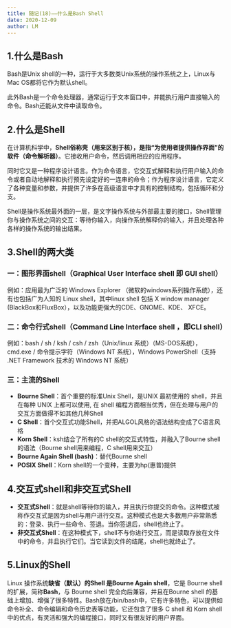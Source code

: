 ```yaml
---
title: 随记(18)——什么是Bash Shell
date: 2020-12-09
author: LM
---
```


## 1.什么是Bash

Bash是Unix shell的一种，运行于大多数类Unix系统的操作系统之上，Linux与Mac OS都将它作为默认shell。

此外Bash是一个命令处理器，通常运行于文本窗口中，并能执行用户直接输入的命令。Bash还能从文件中读取命令。

## 2.什么是Shell

在计算机科学中，**Shell俗称壳（用来区别于核），是指“为使用者提供操作界面”的软件（命令解析器）**。它接收用户命令，然后调用相应的应用程序。

同时它又是一种程序设计语言。作为命令语言，它交互式解释和执行用户输入的命令或者自动地解释和执行预先设定好的一连串的命令；作为程序设计语言，它定义了各种变量和参数，并提供了许多在高级语言中才具有的控制结构，包括循环和分支。

Shell是操作系统最外面的一层，是文字操作系统与外部最主要的接口，Shell管理你与操作系统之间的交互：等待你输入，向操作系统解释你的输入，并且处理各种各样的操作系统的输出结果。

## 3.Shell的两大类

### 一：图形界面shell（Graphical User Interface shell 即 GUI shell）

例如：应用最为广泛的 Windows Explorer （微软的windows系列操作系统），还有也包括广为人知的 Linux shell，其中linux shell 包括 X window manager (BlackBox和FluxBox），以及功能更强大的CDE、GNOME、KDE、 XFCE。

### 二：命令行式shell（Command Line Interface shell ，即CLI shell）

例如：bash / sh / ksh / csh / zsh（Unix/linux 系统）（MS-DOS系统），cmd.exe / 命令提示字符（Windows NT 系统），Windows PowerShell（支持 .NET Framework 技术的 Windows NT 系统）

### 三：主流的Shell

- **Bourne Shell**：首个重要的标准Unix Shell，是UNIX 最初使用的 shell，并且在每种 UNIX 上都可以使用, 在 shell 编程方面相当优秀，但在处理与用户的交互方面做得不如其他几种Shell
- **C Shell**：首个交互式功能Shell，并把ALGOL风格的语法结构变成了C语言风格
- **Korn Shell**：ksh结合了所有的C shell的交互式特性，并融入了Bourne shell的语法（Bourne shell用来编程，C shell用来交互）
- **Bourne Again Shell (bash)**：替代Bourne shell
- **POSIX Shell**：Korn shell的一个变种，主要为hp(惠普)提供

## 4.交互式shell和非交互式Shell

- **交互式Shell**：就是shell等待你的输入，并且执行你提交的命令。这种模式被称作交互式是因为shell与用户进行交互。这种模式也是大多数用户非常熟悉的：登录、执行一些命令、签退。当你签退后，shell也终止了。
- **非交互式Shell**：在这种模式下，shell不与你进行交互，而是读取存放在文件中的命令，并且执行它们。当它读到文件的结尾，shell也就终止了。

## 5.Linux的Shell

Linux 操作系统**缺省（默认）的Shell 是Bourne Again shell**，它是 Bourne shell 的扩展，简称**Bash**，与 Bourne shell 完全向后兼容，并且在Bourne shell 的基础上增加、增强了很多特性。Bash放在/bin/bash中，它有许多特色，可以提供如命令补全、命令编辑和命令历史表等功能，它还包含了很多 C shell 和 Korn shell 中的优点，有灵活和强大的编程接口，同时又有很友好的用户界面。
